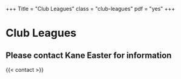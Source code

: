 +++
Title = "Club Leagues"
class = "club-leagues"
pdf = "yes"
+++

# Club Leagues

## Please contact Kane Easter for information

{{< contact >}}


